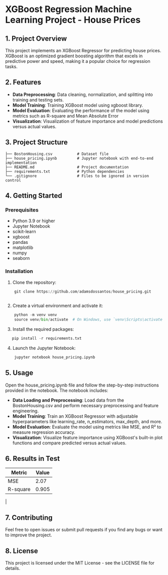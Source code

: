 # XGBoost Regression Machine Learning Project - House Prices

## 1. Project Overview

This project implements an XGBoost Regressor for predicting house prices. XGBoost is an optimized gradient boosting algorithm that excels in predictive power and speed, making it a popular choice for regression tasks.




## 2. Features
- **Data Preprocessing**: Data cleaning, normalization, and splitting into training and testing sets.
- **Model Training**: Training XGBoost model using xgboost library.
- **Model Evaluation**: Evaluating the performance of the model using metrics such as R-square and Mean Absolute Error
- **Visualization**: Visualization of feature importance and model predictions versus actual values.


## 3. Project Structure
    ├── BostonHousing.csv           # Dataset file 
    ├── house_pricing.ipynb         # Jupyter notebook with end-to-end implementation
    ├── README.md                   # Project documentation
    ├── requirements.txt            # Python dependencies
    └── .gitignore                  # Files to be ignored in version control

## 4. Getting Started

### Prerequisites
- Python 3.9 or higher
- Jupyter Notebook
- scikit-learn
- xgboost
- pandas
- matplotlib
- numpy
- seaborn

### Installation
1. Clone the repository:

```python
    git clone https://github.com/adamsdossantos/house_pricing.git
    
```
2. Create a virtual environment and activate it:
```python
    python -m venv venv
    source venv/bin/activate  # On Windows, use `venv\Scripts\activate`
```

3. Install the required packages:
```python
   pip install -r requirements.txt
```

4. Launch the Jupyter Notebook:
```python
    jupyter notebook house_pricing.ipynb
```
## 5. Usage

Open the house_pricing.ipynb file and follow the step-by-step instructions provided in the notebook. The notebook includes:

- **Data Loading and Preprocessing**: Load data from the BostonHousing.csv and perform necessary preprocessing and feature engineering.
- **Model Training**: Train an XGBoost Regressor with adjustable hyperparameters like learning_rate, n_estimators, max_depth, and more.
- **Model Evaluation**: Evaluate the model using metrics like MSE, and R² to measure regression accuracy.
- **Visualization**: Visualize feature importance using XGBoost's built-in plot functions and compare predicted versus actual values.

## 6. Results in Test
| Metric    |  Value   |
|-----------|----------|
| MSE  |  2.07   |
| R-square |  0.905   |
|

## 7. Contributing

Feel free to open issues or submit pull requests if you find any bugs or want to improve the project.

## 8. License

This project is licensed under the MIT License - see the LICENSE file for details.







